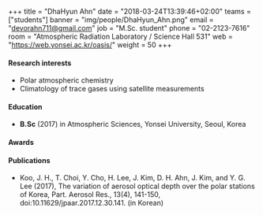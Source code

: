 +++
title = "DhaHyun Ahn"
date = "2018-03-24T13:39:46+02:00"
teams = ["students"]
banner = "img/people/DhaHyun_Ahn.png"
email = "devorahn711@gmail.com"
job = "M.Sc. student"
phone = "02-2123-7616"
room = "Atmospheric Radiation Laboratory / Science Hall 531"
web = "https://web.yonsei.ac.kr/oasis/"
weight = 50
+++

#### Research interests
+ Polar atmospheric chemistry
+ Climatology of trace gases using satellite measurements

#### Education
 + **B.Sc** (2017) in Atmospheric Sciences, Yonsei University, Seoul, Korea

#### Awards


#### Publications
+ Koo, J. H., T. Choi, Y. Cho, H. Lee, J. Kim, D. H. Ahn, J. Kim, and Y. G. Lee (2017), The variation of aerosol optical depth over the polar stations of Korea, Part. Aerosol Res., 13(4), 141-150, doi:10.11629/jpaar.2017.12.30.141. (in Korean)
